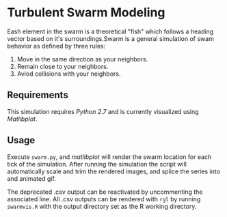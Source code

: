 Turbulent Swarm Modeling
=====
Eash element in the swarm is a theoretical "fish" which follows a heading
vector based on it's surroundings.Swarm is a general simulation of swam behavior
as defined by three rules:
 1. Move in the same direction as your neighbors.
 2. Remain close to your neighbors.
 3. Aviod collisions with your neighbors.

Requirements
----
This simulation requires *Python 2.7* and is currently visualized using 
*Matlibplot*. 

Usage
----
Execute <code>swarm.py</code>, and *matlibplot* will render the swarm location for
each tick of the simulation. After running the simulation the script will 
automatically scale and trim the rendered images, and splice the series into
and animated gif.

The deprecated .csv output can be reactivated by uncommenting the associated
line. All .csv outputs can be rendered with <code>rgl</code> by running
<code>swarmvis.R</code> with the output directory set as the R working 
directory.


